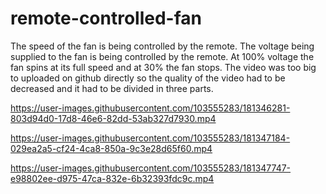 # remote-controlled-fan

The speed of the fan is being controlled by the remote. The voltage being supplied to the fan is being controlled by the remote. At 100% voltage the fan spins at its full speed and at 30% the fan stops. The video was too big to uploaded on github directly so the quality of the video had to be decreased and it had to be divided in three parts.


https://user-images.githubusercontent.com/103555283/181346281-803d94d0-17d8-46e6-82dd-53ab327d7930.mp4



https://user-images.githubusercontent.com/103555283/181347184-029ea2a5-cf24-4ca8-850a-9c3e28d65f60.mp4



https://user-images.githubusercontent.com/103555283/181347747-e98802ee-d975-47ca-832e-6b32393fdc9c.mp4


